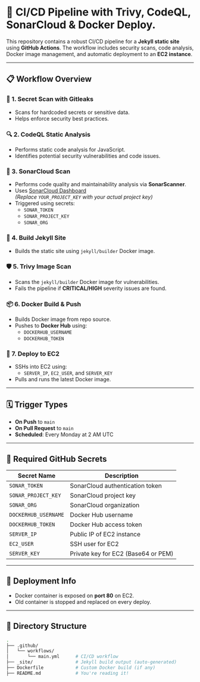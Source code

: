 # 🧪 CI/CD Pipeline with Trivy, CodeQL, SonarCloud & Docker Deploy.

This repository contains a robust CI/CD pipeline for a **Jekyll static site** using **GitHub Actions**. The workflow includes security scans, code analysis, Docker image management, and automatic deployment to an **EC2 instance**.

---

## 📋 Workflow Overview

### 🔐 1. Secret Scan with Gitleaks
- Scans for hardcoded secrets or sensitive data.
- Helps enforce security best practices.

### 🔍 2. CodeQL Static Analysis
- Performs static code analysis for JavaScript.
- Identifies potential security vulnerabilities and code issues.

### 🧪 3. SonarCloud Scan
- Performs code quality and maintainability analysis via **SonarScanner**.
- Uses [SonarCloud Dashboard](https://sonarcloud.io/dashboard?id=YOUR_PROJECT_KEY)  
  *(Replace `YOUR_PROJECT_KEY` with your actual project key)*
- Triggered using secrets:
  - `SONAR_TOKEN`
  - `SONAR_PROJECT_KEY`
  - `SONAR_ORG`

### 🧱 4. Build Jekyll Site
- Builds the static site using `jekyll/builder` Docker image.

### 🛡️ 5. Trivy Image Scan
- Scans the `jekyll/builder` Docker image for vulnerabilities.
- Fails the pipeline if **CRITICAL/HIGH** severity issues are found.

### 📦 6. Docker Build & Push
- Builds Docker image from repo source.
- Pushes to **Docker Hub** using:
  - `DOCKERHUB_USERNAME`
  - `DOCKERHUB_TOKEN`

### 🚀 7. Deploy to EC2
- SSHs into EC2 using:
  - `SERVER_IP`, `EC2_USER`, and `SERVER_KEY`
- Pulls and runs the latest Docker image.

---

## 🗓️ Trigger Types

- **On Push** to `main`
- **On Pull Request** to `main`
- **Scheduled**: Every Monday at 2 AM UTC

---

## 🔐 Required GitHub Secrets

| Secret Name             | Description                         |
|-------------------------|-------------------------------------|
| `SONAR_TOKEN`           | SonarCloud authentication token     |
| `SONAR_PROJECT_KEY`     | SonarCloud project key              |
| `SONAR_ORG`             | SonarCloud organization             |
| `DOCKERHUB_USERNAME`    | Docker Hub username                 |
| `DOCKERHUB_TOKEN`       | Docker Hub access token             |
| `SERVER_IP`             | Public IP of EC2 instance           |
| `EC2_USER`              | SSH user for EC2                    |
| `SERVER_KEY`            | Private key for EC2 (Base64 or PEM) |

---

## 🚀 Deployment Info

- Docker container is exposed on **port 80** on EC2.
- Old container is stopped and replaced on every deploy.

---

## 📂 Directory Structure

```bash
.
├── .github/
│   └── workflows/
│       └── main.yml      # CI/CD workflow
├── _site/                # Jekyll build output (auto-generated)
├── Dockerfile            # Custom Docker build (if any)
├── README.md             # You're reading it!

